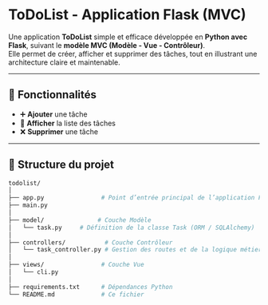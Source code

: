# ToDoList - Application Flask (MVC)

Une application **ToDoList** simple et efficace développée en **Python avec Flask**, suivant le **modèle MVC (Modèle - Vue - Contrôleur)**.  
Elle permet de créer, afficher et supprimer des tâches, tout en illustrant une architecture claire et maintenable.

---

## 🚀 Fonctionnalités

- ➕ **Ajouter** une tâche  
- 📅 **Afficher** la liste des tâches
- ❌ **Supprimer** une tâche  
 

---

## 🧱 Structure du projet

```bash
todolist/
│
├── app.py                # Point d’entrée principal de l’application Flask
├── main.py             
│
├── model/               # Couche Modèle
│   └── task.py     # Définition de la classe Task (ORM / SQLAlchemy)
│
├── controllers/           # Couche Contrôleur
│   └── task_controller.py # Gestion des routes et de la logique métier
│
├── views/                # Couche Vue
│   └── cli.py         
│
├── requirements.txt      # Dépendances Python
└── README.md             # Ce fichier

